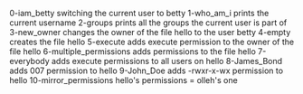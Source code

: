 0-iam_betty switching the current user to betty
1-who_am_i prints the current username
2-groups prints all the groups the current user is part of
3-new_owner changes the owner of the file hello to the user betty
4-empty creates the file hello
5-execute adds execute permission to the owner of the file hello
6-multiple_permissions adds permissions to the file hello
7-everybody adds execute permissions to all users on hello
8-James_Bond adds 007 permission to hello
9-John_Doe adds -rwxr-x-wx permission to hello
10-mirror_permissions hello's permissions = olleh's one
